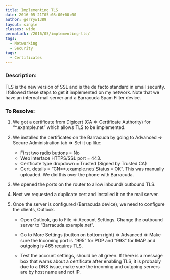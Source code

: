 ```yaml
---
title: Implementing TLS
date: 2016-05-21T05:08:00+00:00
author: gerryw1389
layout: single
classes: wide
permalink: /2016/05/implementing-tls/
tags:
  - Networking
  - Security
tags:
  - Certificates
---
```

<!--more-->

### Description:

TLS is the new version of SSL and is the de facto standard in email security. I followed these steps to get it implemented on my network. Note that we have an internal mail server and a Barracuda Spam Filter device.

### To Resolve:

1. We got a certificate from Digicert (CA => Certificate Authority) for &#8220;*.example.net&#8221; which allows TLS to be implemented.

2. We installed the certificates on the Barracuda by going to Advanced => Secure Administration tab => Set it up like:

   - First two radio buttons = No
   - Web interface HTTPS/SSL port = 443.
   - Certficate type dropdown = Trusted (Signed by Trusted CA)
   - Cert. details = &#8220;CN=*.example.net/ Status = OK&#8221;. This was manually uploaded. We did this over the phone with Barracuda.

3. We opened the ports on the router to allow inbound/ outbound TLS.

4. Next we requested a duplicate cert and installed it on the mail server.

5. Once the server is configured (Barracuda device), we need to configure the clients, Outlook.

   - Open Outlook, go to File => Account Settings. Change the outbound server to &#8220;Barracuda.example.net&#8221;.

   - Go to More Settings (button on bottom right) => Advanced => Make sure the Incoming port is &#8220;995&#8221; for POP and &#8220;993&#8221; for IMAP and outgoing is 465 requires TLS.

   - Test the account settings, should be all green. If there is a message box that warns about a certificate after enabling TLS, it is probably due to a DNS issue, make sure the incoming and outgoing servers are by host name and not IP.